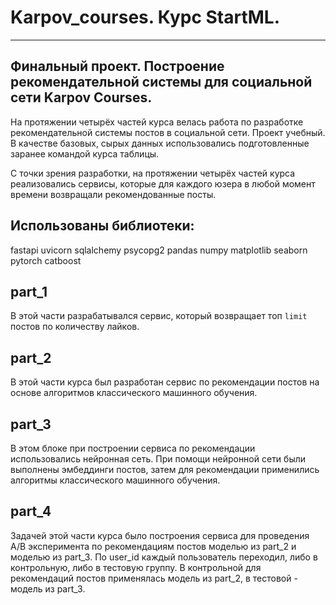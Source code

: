 # Karpov_courses. Курс StartML.
___
## Финальный проект. Построение рекомендательной системы для социальной сети Karpov Courses.
На протяжении четырёх частей курса велась работа по разработке рекомендательной системы постов в социальной сети. Проект учебный.
В качестве базовых, сырых данных использовались подготовленные заранее командой курса таблицы.

С точки зрения разработки, на протяжении четырёх частей курса реализовались сервисы, которые для каждого юзера в любой момент времени возвращали рекомендованные посты.
## Использованы библиотеки:
fastapi uvicorn sqlalchemy psycopg2 pandas numpy matplotlib seaborn pytorch catboost
## part_1
В этой части разрабатывался сервис, который возвращает топ ```limit``` постов по количеству лайков.
## part_2
В этой части курса был разработан сервис по рекомендации постов на основе алгоритмов классического машинного обучения.
## part_3
В этом блоке при построении сервиса по рекомендации использовались нейронная сеть.
При помощи нейронной сети были выполнены эмбеддинги постов, затем для рекомендации применились алгоритмы классического машинного обучения.
## part_4
Задачей этой части курса было построения сервиса для проведения A/B эксперимента по рекомендациям постов моделью из part_2 и моделью из part_3.
По user_id каждый пользователь переходил, либо в контрольную, либо в тестовую группу.
В контрольной для рекомендаций постов применялась модель из part_2, в тестовой - модель из part_3.

